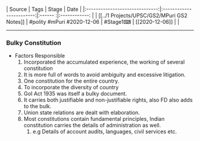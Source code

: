 |             Source             |           Tags           | Stage | Date         |
|:------------------------------:|:------------------------:|:------ :|:------------: |
| [[../1 Projects/UPSC/GS2/MPuri GS2 Notes]] | #polity #mPuri #2020-12-06 | #Stage1⌨  | [[2020-12-06]] |              |

---
### Bulky Constitution
- Factors Responsible
	1. Incorporated the accumulated experience, the working of several constitution
	2. It is more full of words to avoid ambiguity and excessive litigation.
	3. One constitution for the entire country.
	4. To incorporate the diversity of country
	5. GoI Act 1935 was itself a bulky document.
	6. It carries both justifiable and non-justifiable rights, also FD also adds to the bulk.
	7. Union state relations are dealt with elaboration.
	8. Most constitutions contain fundamental principles, Indian constitution carries the details of administration as well.
		1.  e.g Details of account audits, languages, civil services etc.
